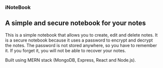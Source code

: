 ### iNoteBook 
## A simple and secure notebook for your notes

This is a simple notebook that allows you to create, edit and delete notes. It is a secure notebook because it uses a password to encrypt and decrypt the notes. The password is not stored anywhere, so you have to remember it. If you forget it, you will not be able to recover your notes.

Built using MERN stack (MongoDB, Express, React and Node.js).